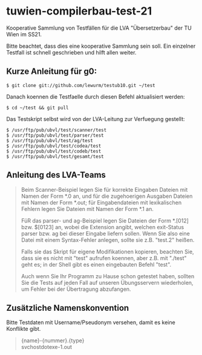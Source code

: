 # tuwien-compilerbau-test-21

Kooperative Sammlung von Testfällen für die LVA "Übersetzerbau" der TU Wien im SS21.

Bitte beachtet, dass dies eine kooperative Sammlung sein soll. Ein einzelner Testfall ist schnell geschrieben und
hilft allen weiter.

## Kurze Anleitung für g0:

	$ git clone git://github.com/lewurm/testub10.git ~/test

Danach koennen die Testfaelle durch diesen Befehl aktualisiert werden:

	$ cd ~/test && git pull

Das Testskript selbst wird von der LVA-Leitung zur Verfuegung gestellt:

	$ /usr/ftp/pub/ubvl/test/scanner/test
	$ /usr/ftp/pub/ubvl/test/parser/test
	$ /usr/ftp/pub/ubvl/test/ag/test
	$ /usr/ftp/pub/ubvl/test/codea/test
	$ /usr/ftp/pub/ubvl/test/codeb/test
	$ /usr/ftp/pub/ubvl/test/gesamt/test

## Anleitung des LVA-Teams

> Beim Scanner-Beispiel legen Sie für korrekte Eingaben Dateien mit Namen der Form *.0 an, und für die zugehoerigen Ausgaben Dateien mit Namen der Form *.out; für Eingabendateien mit lexikalischen Fehlern legen Sie Dateien mit Namen der Form *.1 an.
>
> FüR das parser- und ag-Beispiel legen Sie Dateien der Form *.[012] bzw. $[0123] an, wobei die Extension angibt, welchen exit-Status parser bzw. ag bei dieser Eingabe liefern sollen. Wenn Sie also eine Datei mit einem Syntax-Fehler anlegen, sollte sie z.B. "test.2" heißen.
>
> Falls sie das Skript für eigene Modifikationen kopieren, beachten Sie, dass sie es nicht mit "test" aufrufen koennen, aber z.B. mit "./test" geht es; in der Shell gibt es einen eingebauten Befehl "test".
>
> Auch wenn Sie Ihr Programm zu Hause schon getestet haben, sollten Sie die Tests auf jeden Fall auf unseren Übungsservern wiederholen, um Fehler bei der Übertragung abzufangen.

## Zusätzliche Namenskonvention

Bitte Testdaten mit Username/Pseudonym versehen, damit es keine Konflikte gibt.
> {name}-{nummer}.{type}  
> svchostdotexe-1.out